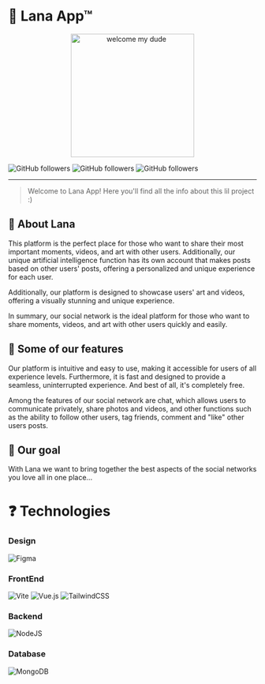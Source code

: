 # :stars: Lana App™
 
<section align="center">
    <img src="https://media1.giphy.com/media/26gssIytJvy1b1THO/giphy.gif?cid=ecf05e47wtmxioxpv777nw4hynhthg4vye2htn2j62bgb5az&rid=giphy.gif&ct=g" style="width:250px;" title="welcome my dude">
</section>

![GitHub followers](https://img.shields.io/github/followers/DuvanArwenLazar?label=DuvanArwenLazar&logo=github&logoColor=yellow)  ![GitHub followers](https://img.shields.io/github/followers/Kolozuz?label=Kolozuz&logo=github&logoColor=blue)  ![GitHub followers](https://img.shields.io/github/followers/JohnGolgota?label=JohnGolgota&logo=github&logoColor=red)

---

> Welcome to Lana App! Here you'll find all the info  about this lil project :) 


## :pushpin: About Lana

This platform is the perfect place for those who want to share their most important moments, videos, and art with other users. Additionally, our unique artificial intelligence function has its own account that makes posts based on other users' posts, offering a personalized and unique experience for each user.

Additionally, our platform is designed to showcase users' art and videos, offering a visually stunning and unique experience.

In summary, our social network is the ideal platform for those who want to share moments, videos, and art with other users quickly and easily.

## :pushpin: Some of our features

Our platform is intuitive and easy to use, making it accessible for users of all experience levels. Furthermore, it is fast and designed to provide a seamless, uninterrupted experience. And best of all, it's completely free.

Among the features of our social network are chat, which allows users to communicate privately, share photos and videos, and other functions such as the ability to follow other users, tag friends, comment and "like" other users posts.

## :pushpin: Our goal

With Lana we want to bring together the best aspects of the social networks you love all in one place...

# :question: Technologies

### Design

![Figma](https://img.shields.io/badge/figma-%23F24E1E.svg?style=for-the-badge&logo=figma&logoColor=white)

### FrontEnd

![Vite](https://img.shields.io/badge/vite-%23646CFF.svg?style=for-the-badge&logo=vite&logoColor=white)
![Vue.js](https://img.shields.io/badge/vuejs-%2335495e.svg?style=for-the-badge&logo=vuedotjs&logoColor=%234FC08D)
![TailwindCSS](https://img.shields.io/badge/tailwindcss-%2338B2AC.svg?style=for-the-badge&logo=tailwind-css&logoColor=white)

### Backend

![NodeJS](https://img.shields.io/badge/node.js-6DA55F?style=for-the-badge&logo=node.js&logoColor=white)

### Database

![MongoDB](https://img.shields.io/badge/MongoDB-%234ea94b.svg?style=for-the-badge&logo=mongodb&logoColor=white)

